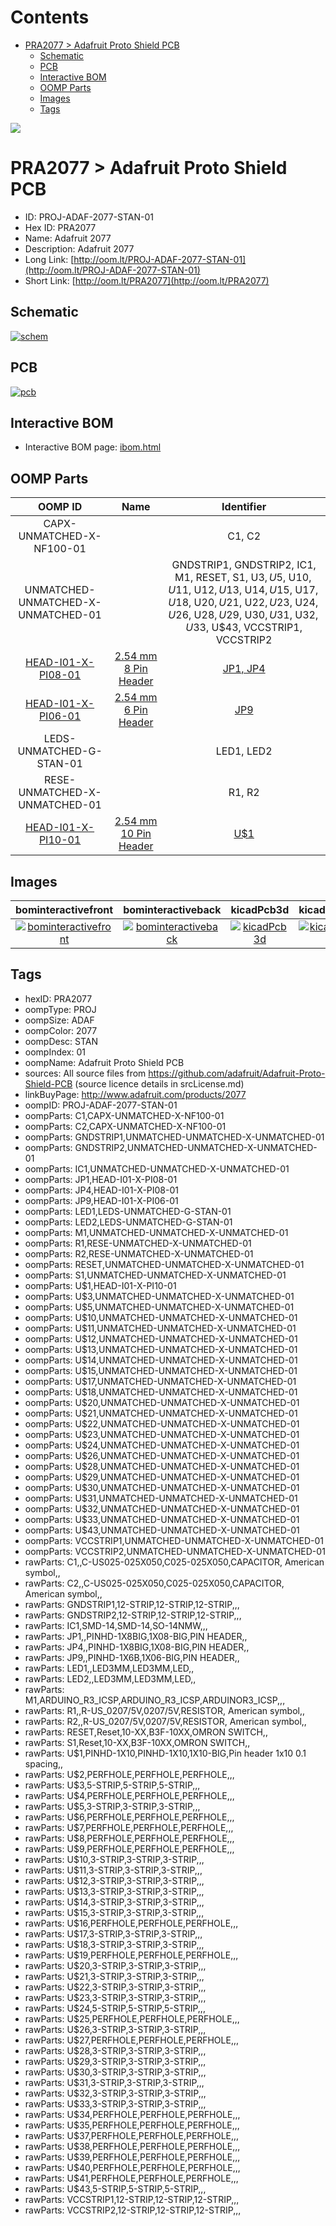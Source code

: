 



Contents
========

* [PRA2077 > Adafruit Proto Shield PCB](#pra2077--adafruit-proto-shield-pcb)
	* [Schematic](#schematic)
	* [PCB](#pcb)
	* [Interactive BOM](#interactive-bom)
	* [OOMP Parts](#oomp-parts)
	* [Images](#images)
	* [Tags](#tags)
  
![][im]
# PRA2077 > Adafruit Proto Shield PCB

- ID: PROJ-ADAF-2077-STAN-01
- Hex ID: PRA2077
- Name: Adafruit 2077
- Description: Adafruit 2077
- Long Link: [http://oom.lt/PROJ-ADAF-2077-STAN-01](http://oom.lt/PROJ-ADAF-2077-STAN-01)
- Short Link: [http://oom.lt/PRA2077](http://oom.lt/PRA2077)

## Schematic
  
[![schem](eagleSchemImage.png)](eagleSchemImage.png)
## PCB
  
[![pcb](eagleImage.png)](eagleImage.png)
## Interactive BOM

- Interactive BOM page: [ibom.html](https://htmlpreview.github.io/?https://github.com/oomlout/oomlout_OOMP_projects/blob/main/PROJ-ADAF-2077-STAN-01/kicad/bom/ibom.html)

## OOMP Parts
  

|OOMP ID|Name|Identifier|
| :---: | :---: | :---: |
|CAPX-UNMATCHED-X-NF100-01||C1, C2|
|UNMATCHED-UNMATCHED-X-UNMATCHED-01||GNDSTRIP1, GNDSTRIP2, IC1, M1, RESET, S1, U$3, U$5, U$10, U$11, U$12, U$13, U$14, U$15, U$17, U$18, U$20, U$21, U$22, U$23, U$24, U$26, U$28, U$29, U$30, U$31, U$32, U$33, U$43, VCCSTRIP1, VCCSTRIP2|
|[HEAD-I01-X-PI08-01](https://github.com/oomlout/oomlout_OOMP_parts/tree/main/HEAD-I01-X-PI08-01/)|[2.54 mm 8 Pin Header](https://github.com/oomlout/oomlout_OOMP_parts/tree/main/HEAD-I01-X-PI08-01/)|[JP1, JP4](https://github.com/oomlout/oomlout_OOMP_parts/tree/main/HEAD-I01-X-PI08-01/)|
|[HEAD-I01-X-PI06-01](https://github.com/oomlout/oomlout_OOMP_parts/tree/main/HEAD-I01-X-PI06-01/)|[2.54 mm 6 Pin Header](https://github.com/oomlout/oomlout_OOMP_parts/tree/main/HEAD-I01-X-PI06-01/)|[JP9](https://github.com/oomlout/oomlout_OOMP_parts/tree/main/HEAD-I01-X-PI06-01/)|
|LEDS-UNMATCHED-G-STAN-01||LED1, LED2|
|RESE-UNMATCHED-X-UNMATCHED-01||R1, R2|
|[HEAD-I01-X-PI10-01](https://github.com/oomlout/oomlout_OOMP_parts/tree/main/HEAD-I01-X-PI10-01/)|[2.54 mm 10 Pin Header](https://github.com/oomlout/oomlout_OOMP_parts/tree/main/HEAD-I01-X-PI10-01/)|[U$1](https://github.com/oomlout/oomlout_OOMP_parts/tree/main/HEAD-I01-X-PI10-01/)|

## Images
  
  

|bominteractivefront|bominteractiveback|kicadPcb3d|kicadPcb3dFront|kicadPcb3dBack|kicadSchem|eagleImage|eagleSchemImage|pcbdraw|pcbdrawback|
| :---: | :---: | :---: | :---: | :---: | :---: | :---: | :---: | :---: | :---: |
|[![bominteractivefront](bomFront_140.png)](bomFront.png)|[![bominteractiveback](bomBack_140.png)](bomBack.png)|[![kicadPcb3d](kicadPcb3d_140.png)](kicadPcb3d.png)|[![kicadPcb3dFront](kicadPcb3dFront_140.png)](kicadPcb3dFront.png)|[![kicadPcb3dBack](kicadPcb3dBack_140.png)](kicadPcb3dBack.png)|[![kicadSchem](kicadSchem_140.png)](kicadSchem.png)|[![eagleImage](eagleImage_140.png)](eagleImage.png)|[![eagleSchemImage](eagleSchemImage_140.png)](eagleSchemImage.png)|[![pcbdraw](pcbdraw_140.png)](pcbdraw.png)|[![pcbdrawback](pcbdrawBack_140.png)](pcbdrawBack.png)|

## Tags

- hexID: PRA2077
- oompType: PROJ
- oompSize: ADAF
- oompColor: 2077
- oompDesc: STAN
- oompIndex: 01
- oompName: Adafruit Proto Shield PCB
- sources: All source files from https://github.com/adafruit/Adafruit-Proto-Shield-PCB (source licence details in srcLicense.md)
- linkBuyPage: http://www.adafruit.com/products/2077
- oompID: PROJ-ADAF-2077-STAN-01
- oompParts: C1,CAPX-UNMATCHED-X-NF100-01
- oompParts: C2,CAPX-UNMATCHED-X-NF100-01
- oompParts: GNDSTRIP1,UNMATCHED-UNMATCHED-X-UNMATCHED-01
- oompParts: GNDSTRIP2,UNMATCHED-UNMATCHED-X-UNMATCHED-01
- oompParts: IC1,UNMATCHED-UNMATCHED-X-UNMATCHED-01
- oompParts: JP1,HEAD-I01-X-PI08-01
- oompParts: JP4,HEAD-I01-X-PI08-01
- oompParts: JP9,HEAD-I01-X-PI06-01
- oompParts: LED1,LEDS-UNMATCHED-G-STAN-01
- oompParts: LED2,LEDS-UNMATCHED-G-STAN-01
- oompParts: M1,UNMATCHED-UNMATCHED-X-UNMATCHED-01
- oompParts: R1,RESE-UNMATCHED-X-UNMATCHED-01
- oompParts: R2,RESE-UNMATCHED-X-UNMATCHED-01
- oompParts: RESET,UNMATCHED-UNMATCHED-X-UNMATCHED-01
- oompParts: S1,UNMATCHED-UNMATCHED-X-UNMATCHED-01
- oompParts: U$1,HEAD-I01-X-PI10-01
- oompParts: U$3,UNMATCHED-UNMATCHED-X-UNMATCHED-01
- oompParts: U$5,UNMATCHED-UNMATCHED-X-UNMATCHED-01
- oompParts: U$10,UNMATCHED-UNMATCHED-X-UNMATCHED-01
- oompParts: U$11,UNMATCHED-UNMATCHED-X-UNMATCHED-01
- oompParts: U$12,UNMATCHED-UNMATCHED-X-UNMATCHED-01
- oompParts: U$13,UNMATCHED-UNMATCHED-X-UNMATCHED-01
- oompParts: U$14,UNMATCHED-UNMATCHED-X-UNMATCHED-01
- oompParts: U$15,UNMATCHED-UNMATCHED-X-UNMATCHED-01
- oompParts: U$17,UNMATCHED-UNMATCHED-X-UNMATCHED-01
- oompParts: U$18,UNMATCHED-UNMATCHED-X-UNMATCHED-01
- oompParts: U$20,UNMATCHED-UNMATCHED-X-UNMATCHED-01
- oompParts: U$21,UNMATCHED-UNMATCHED-X-UNMATCHED-01
- oompParts: U$22,UNMATCHED-UNMATCHED-X-UNMATCHED-01
- oompParts: U$23,UNMATCHED-UNMATCHED-X-UNMATCHED-01
- oompParts: U$24,UNMATCHED-UNMATCHED-X-UNMATCHED-01
- oompParts: U$26,UNMATCHED-UNMATCHED-X-UNMATCHED-01
- oompParts: U$28,UNMATCHED-UNMATCHED-X-UNMATCHED-01
- oompParts: U$29,UNMATCHED-UNMATCHED-X-UNMATCHED-01
- oompParts: U$30,UNMATCHED-UNMATCHED-X-UNMATCHED-01
- oompParts: U$31,UNMATCHED-UNMATCHED-X-UNMATCHED-01
- oompParts: U$32,UNMATCHED-UNMATCHED-X-UNMATCHED-01
- oompParts: U$33,UNMATCHED-UNMATCHED-X-UNMATCHED-01
- oompParts: U$43,UNMATCHED-UNMATCHED-X-UNMATCHED-01
- oompParts: VCCSTRIP1,UNMATCHED-UNMATCHED-X-UNMATCHED-01
- oompParts: VCCSTRIP2,UNMATCHED-UNMATCHED-X-UNMATCHED-01
- rawParts: C1,,C-US025-025X050,C025-025X050,CAPACITOR, American symbol,,
- rawParts: C2,,C-US025-025X050,C025-025X050,CAPACITOR, American symbol,,
- rawParts: GNDSTRIP1,12-STRIP,12-STRIP,12-STRIP,,,
- rawParts: GNDSTRIP2,12-STRIP,12-STRIP,12-STRIP,,,
- rawParts: IC1,SMD-14,SMD-14,SO-14NMW,,,
- rawParts: JP1,,PINHD-1X8BIG,1X08-BIG,PIN HEADER,,
- rawParts: JP4,,PINHD-1X8BIG,1X08-BIG,PIN HEADER,,
- rawParts: JP9,,PINHD-1X6B,1X06-BIG,PIN HEADER,,
- rawParts: LED1,,LED3MM,LED3MM,LED,,
- rawParts: LED2,,LED3MM,LED3MM,LED,,
- rawParts: M1,ARDUINO_R3_ICSP,ARDUINO_R3_ICSP,ARDUINOR3_ICSP,,,
- rawParts: R1,,R-US_0207/5V,0207/5V,RESISTOR, American symbol,,
- rawParts: R2,,R-US_0207/5V,0207/5V,RESISTOR, American symbol,,
- rawParts: RESET,Reset,10-XX,B3F-10XX,OMRON SWITCH,,
- rawParts: S1,Reset,10-XX,B3F-10XX,OMRON SWITCH,,
- rawParts: U$1,PINHD-1X10,PINHD-1X10,1X10-BIG,Pin header 1x10 0.1 spacing,,
- rawParts: U$2,PERFHOLE,PERFHOLE,PERFHOLE,,,
- rawParts: U$3,5-STRIP,5-STRIP,5-STRIP,,,
- rawParts: U$4,PERFHOLE,PERFHOLE,PERFHOLE,,,
- rawParts: U$5,3-STRIP,3-STRIP,3-STRIP,,,
- rawParts: U$6,PERFHOLE,PERFHOLE,PERFHOLE,,,
- rawParts: U$7,PERFHOLE,PERFHOLE,PERFHOLE,,,
- rawParts: U$8,PERFHOLE,PERFHOLE,PERFHOLE,,,
- rawParts: U$9,PERFHOLE,PERFHOLE,PERFHOLE,,,
- rawParts: U$10,3-STRIP,3-STRIP,3-STRIP,,,
- rawParts: U$11,3-STRIP,3-STRIP,3-STRIP,,,
- rawParts: U$12,3-STRIP,3-STRIP,3-STRIP,,,
- rawParts: U$13,3-STRIP,3-STRIP,3-STRIP,,,
- rawParts: U$14,3-STRIP,3-STRIP,3-STRIP,,,
- rawParts: U$15,3-STRIP,3-STRIP,3-STRIP,,,
- rawParts: U$16,PERFHOLE,PERFHOLE,PERFHOLE,,,
- rawParts: U$17,3-STRIP,3-STRIP,3-STRIP,,,
- rawParts: U$18,3-STRIP,3-STRIP,3-STRIP,,,
- rawParts: U$19,PERFHOLE,PERFHOLE,PERFHOLE,,,
- rawParts: U$20,3-STRIP,3-STRIP,3-STRIP,,,
- rawParts: U$21,3-STRIP,3-STRIP,3-STRIP,,,
- rawParts: U$22,3-STRIP,3-STRIP,3-STRIP,,,
- rawParts: U$23,3-STRIP,3-STRIP,3-STRIP,,,
- rawParts: U$24,5-STRIP,5-STRIP,5-STRIP,,,
- rawParts: U$25,PERFHOLE,PERFHOLE,PERFHOLE,,,
- rawParts: U$26,3-STRIP,3-STRIP,3-STRIP,,,
- rawParts: U$27,PERFHOLE,PERFHOLE,PERFHOLE,,,
- rawParts: U$28,3-STRIP,3-STRIP,3-STRIP,,,
- rawParts: U$29,3-STRIP,3-STRIP,3-STRIP,,,
- rawParts: U$30,3-STRIP,3-STRIP,3-STRIP,,,
- rawParts: U$31,3-STRIP,3-STRIP,3-STRIP,,,
- rawParts: U$32,3-STRIP,3-STRIP,3-STRIP,,,
- rawParts: U$33,3-STRIP,3-STRIP,3-STRIP,,,
- rawParts: U$34,PERFHOLE,PERFHOLE,PERFHOLE,,,
- rawParts: U$35,PERFHOLE,PERFHOLE,PERFHOLE,,,
- rawParts: U$37,PERFHOLE,PERFHOLE,PERFHOLE,,,
- rawParts: U$38,PERFHOLE,PERFHOLE,PERFHOLE,,,
- rawParts: U$39,PERFHOLE,PERFHOLE,PERFHOLE,,,
- rawParts: U$40,PERFHOLE,PERFHOLE,PERFHOLE,,,
- rawParts: U$41,PERFHOLE,PERFHOLE,PERFHOLE,,,
- rawParts: U$43,5-STRIP,5-STRIP,5-STRIP,,,
- rawParts: VCCSTRIP1,12-STRIP,12-STRIP,12-STRIP,,,
- rawParts: VCCSTRIP2,12-STRIP,12-STRIP,12-STRIP,,,



[im]: kicadPcb3d_450.png
